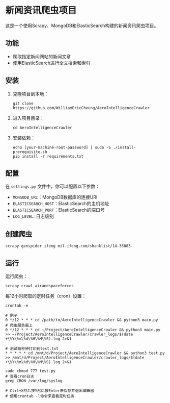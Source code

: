 # 新闻资讯爬虫项目

这是一个使用Scrapy、MongoDB和ElasticSearch构建的新闻资讯爬虫项目。

## 功能

- 爬取指定新闻网站的新闻文章
- 使用ElasticSearch进行全文搜索和索引

## 安装

1. 克隆项目到本地：

    ```shell
    git clone https://github.com/WilliamEricCheung/AeroIntelligenceCrawler
    ```

2. 进入项目目录：

    ```shell
    cd AeroIntelligenceCrawler
    ```

3. 安装依赖：

    ```shell
    echo [your-machine-root-password] | sudo -S ./install-prerequisite.sh
    pip install -r requirements.txt
    ```

## 配置

在 `settings.py` 文件中，你可以配置以下参数：

- `MONGODB_URI`：MongoDB数据库的连接URI
- `ELASTICSEARCH_HOST`：ElasticSearch的主机地址
- `ELASTICSEARCH_PORT`：ElasticSearch的端口号
- `LOG_LEVEL`: 日志级别

## 创建爬虫
```shell
scrapy genspider ifeng mil.ifeng.com/shanklist/14-35083-
```

## 运行

运行爬虫：
```shell
scrapy crawl airandspaceforces
```

每12小时爬取的定时任务（cron）设置：
```shell
crontab -e

# 例子
0 */12 * * * cd /path/to/AeroIntelligenceCrawler && python3 main.py
# 爬虫服务器上
0 */12 * * * cd ~/Project/AeroIntelligenceCrawler && python3 main.py >> ~/Project/AeroIntelligenceCrawler/crawler_logs/$(date +\%Y\%m\%d\%H\%M\%S).log 2>&1

# 测试每秒钟打印到test.txt
* * * * * cd /mnt/d/Project/AeroIntelligenceCrawler && python3 test.py >> /mnt/d/Project/AeroIntelligenceCrawler/crawler_logs/$(date +\%Y\%m\%d\%H\%M\%S).log 2>&1

sudo chmod 777 test.py
# 查看cron日志
grep CRON /var/log/syslog

# Ctrl+X然后按Y然后按Enter来保存并退出编辑器
# 使用crontab -l命令来查看定时任务
```